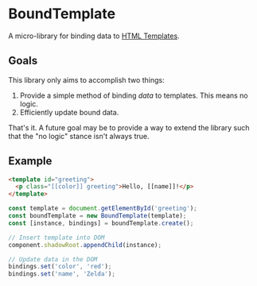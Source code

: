 # BoundTemplate

A micro-library for binding data to [HTML Templates](https://developer.mozilla.org/en-US/docs/Web/HTML/Element/template).

## Goals

This library only aims to accomplish two things:

1. Provide a simple method of binding _data_ to templates. This means no logic.
2. Efficiently update bound data.

That's it. A future goal may be to provide a way to extend the library such that the "no logic" stance isn't always true.

## Example

```html
<template id="greeting">
  <p class="[[color]] greeting">Hello, [[name]]!</p>
</template>
```

```javascript
const template = document.getElementById('greeting');
const boundTemplate = new BoundTemplate(template);
const [instance, bindings] = boundTemplate.create();

// Insert template into DOM
component.shadowRoot.appendChild(instance);

// Update data in the DOM
bindings.set('color', 'red');
bindings.set('name', 'Zelda');
```
